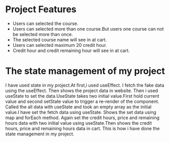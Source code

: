 # Project Features
- Users can selected the course.
- Users can selected more than one course.But users one course can not be selected more than once.
- The selected course name will see in at cart.
- Users can selected maximum 20 credit hour.
- Credit hour and credit remaining hour will see in at cart.

# The state management of my project
I have used state in my project.At first,i used useEffect. I fetch the fake data using the useEffect.
Then shows the project data in website. Then i used useState to set the data.UseState takes two initial value.First hold current value and second setState value to trigger a re-render of the component. Called the all data with useState and took an empty array as the initial value.I have set the fetch data using useState. Shows the set data using map and forEach method. Again set the credit hours, price and remaining hours data with two initial value using useState.Then shows the credit hours, price and remaining hours data in cart. This is how i have done the state management in my project.